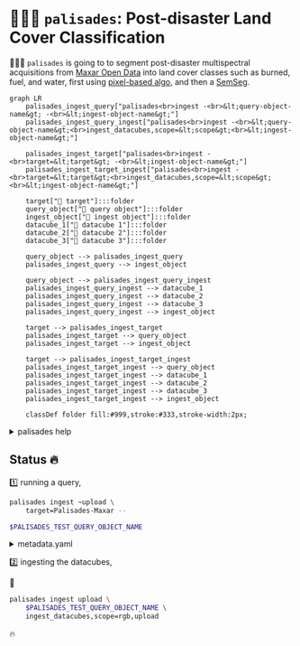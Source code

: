 # 🧑🏽‍🚒 `palisades`: Post-disaster Land Cover Classification

🧑🏽‍🚒 `palisades` is going to to segment post-disaster multispectral acquisitions from [Maxar Open Data](https://github.com/kamangir/blue-geo/tree/main/blue_geo/catalog/maxar_open_data) into land cover classes such as burned, fuel, and water, first using [pixel-based algo](https://xgboost.readthedocs.io/en/stable/), and then a [SemSeg](https://github.com/kamangir/roofAI).

```mermaid
graph LR
    palisades_ingest_query["palisades<br>ingest -<br>&lt;query-object-name&gt; -<br>&lt;ingest-object-name&gt;"]
    palisades_ingest_query_ingest["palisades<br>ingest -<br>&lt;query-object-name&gt;<br>ingest_datacubes,scope=&lt;scope&gt;<br>&lt;ingest-object-name&gt;"]

    palisades_ingest_target["palisades<br>ingest -<br>target=&lt;target&gt; -<br>&lt;ingest-object-name&gt;"]
    palisades_ingest_target_ingest["palisades<br>ingest -<br>target=&lt;target&gt;<br>ingest_datacubes,scope=&lt;scope&gt;<br>&lt;ingest-object-name&gt;"]

    target["🎯 target"]:::folder
    query_object["📂 query object"]:::folder
    ingest_object["📂 ingest object"]:::folder
    datacube_1["🧊 datacube 1"]:::folder
    datacube_2["🧊 datacube 2"]:::folder
    datacube_3["🧊 datacube 3"]:::folder

    query_object --> palisades_ingest_query
    palisades_ingest_query --> ingest_object

    query_object --> palisades_ingest_query_ingest
    palisades_ingest_query_ingest --> datacube_1
    palisades_ingest_query_ingest --> datacube_2
    palisades_ingest_query_ingest --> datacube_3
    palisades_ingest_query_ingest --> ingest_object

    target --> palisades_ingest_target
    palisades_ingest_target --> query_object
    palisades_ingest_target --> ingest_object

    target --> palisades_ingest_target_ingest
    palisades_ingest_target_ingest --> query_object
    palisades_ingest_target_ingest --> datacube_1
    palisades_ingest_target_ingest --> datacube_2
    palisades_ingest_target_ingest --> datacube_3
    palisades_ingest_target_ingest --> ingest_object

    classDef folder fill:#999,stroke:#333,stroke-width:2px;
```

<details>
<summary>palisades help</summary>

```bash
palisades \
	ingest \
	[~download,dryrun,upload] \
	[target=<target> | <query-object-name>] \
	[ingest_datacubes,~copy_template,dryrun,overwrite,scope=<scope>,upload] \
	[-|<ingest-object-name>]
 . ingest <target>.
   target: Brown-Mountain-Truck-Trail | Brown-Mountain-Truck-Trail-all | Brown-Mountain-Truck-Trail-test | Palisades-Maxar | Palisades-Maxar-test
   scope: all + metadata + raster + rgb + rgbx + <.jp2> + <.tif> + <.tiff>
      all: ALL files.
      metadata (default): any < 1 MB.
      raster: all raster.
      rgb: rgb.
      rgbx: rgb and what is needed to build rgb.
      <suffix>: any *<suffix>.
```

</details>

## Status 🔥

1️⃣ running a query,

```bash
palisades ingest ~upload \
	target=Palisades-Maxar --
```

```bash
$PALISADES_TEST_QUERY_OBJECT_NAME
```

<details>
<summary>metadata.yaml</summary>

```yaml
datacube_id:
- datacube-maxar_open_data-WildFires-LosAngeles-Jan-2025-11-031311102212-103001010B9A1B00
- datacube-maxar_open_data-WildFires-LosAngeles-Jan-2025-11-031311102213-103001010B9A1B00
- datacube-maxar_open_data-WildFires-LosAngeles-Jan-2025-11-031311102212-103001010C7D2D00
- datacube-maxar_open_data-WildFires-LosAngeles-Jan-2025-11-031311102213-103001010C7D2D00
- datacube-maxar_open_data-WildFires-LosAngeles-Jan-2025-11-031311102212-10400100A06B8000
- datacube-maxar_open_data-WildFires-LosAngeles-Jan-2025-11-031311102213-10400100A06B8000
- datacube-maxar_open_data-WildFires-LosAngeles-Jan-2025-11-031311102212-10400100A0B73800
- datacube-maxar_open_data-WildFires-LosAngeles-Jan-2025-11-031311102213-10400100A0B73800
- datacube-maxar_open_data-WildFires-LosAngeles-Jan-2025-11-031311102212-10400100A1AFE700
- datacube-maxar_open_data-WildFires-LosAngeles-Jan-2025-11-031311102213-10400100A1AFE700
```

</details>

2️⃣ ingesting the datacubes,

🚧

```bash
palisades ingest upload \
	$PALISADES_TEST_QUERY_OBJECT_NAME \
	ingest_datacubes,scope=rgb,upload
```

🔥
